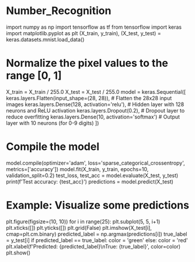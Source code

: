 # Number_Recognition
import numpy as np
import tensorflow as tf
from tensorflow import keras
import matplotlib.pyplot as plt
(X_train, y_train), (X_test, y_test) = keras.datasets.mnist.load_data()

# Normalize the pixel values to the range [0, 1]
X_train = X_train / 255.0
X_test = X_test / 255.0
model = keras.Sequential([
    keras.layers.Flatten(input_shape=(28, 28)),  # Flatten the 28x28 input images
    keras.layers.Dense(128, activation='relu'),  # Hidden layer with 128 neurons and ReLU activation
    keras.layers.Dropout(0.2),                  # Dropout layer to reduce overfitting
    keras.layers.Dense(10, activation='softmax') # Output layer with 10 neurons (for 0-9 digits)
])

# Compile the model
model.compile(optimizer='adam',
              loss='sparse_categorical_crossentropy',
              metrics=['accuracy'])
              model.fit(X_train, y_train, epochs=10, validation_split=0.2)
              test_loss, test_acc = model.evaluate(X_test, y_test)
print(f'Test accuracy: {test_acc}')
predictions = model.predict(X_test)

# Example: Visualize some predictions
plt.figure(figsize=(10, 10))
for i in range(25):
    plt.subplot(5, 5, i+1)
    plt.xticks([])
    plt.yticks([])
    plt.grid(False)
    plt.imshow(X_test[i], cmap=plt.cm.binary)
    predicted_label = np.argmax(predictions[i])
    true_label = y_test[i]
    if predicted_label == true_label:
        color = 'green'
    else:
        color = 'red'
    plt.xlabel(f'Predicted: {predicted_label}\nTrue: {true_label}', color=color)
plt.show()






